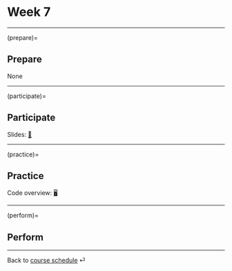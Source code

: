 # Week 7


---

(prepare)=
## Prepare

None

---


(participate)=
## Participate

Slides: [📑](https://drive.google.com/file/d/1-PaXIIO0EyQltEg9wECCuj-31COvJ9_f/view?usp=sharing)

---


(practice)=
## Practice

Code overview: [🖥](../docs/code-overview.md)



---

(perform)=
## Perform


---

Back to [course schedule](../docs/course-schedule.md) ⏎
